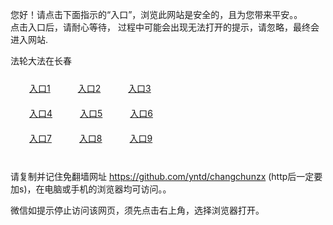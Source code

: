 您好！请点击下面指示的“入口”，浏览此网站是安全的，且为您带来平安。。 <br/>
点击入口后，请耐心等待， 过程中可能会出现无法打开的提示，请忽略，最终会进入网站. </br>

法轮大法在长春<br/>
<div style="padding:10px"><a style="margin:20px" target="_blank" href="https://d1ddpi8xqqh6uh.cloudfront.net/2Qpsp?qfpfyf" id="ccLink1" rel="nofollow">入口1</a> <a target="_blank" style="margin:20px" href="https://d37izp2020mwj4.cloudfront.net/2Qpsp?lfqhkqzu" id="ccLink2" rel="nofollow">入口2</a> <a style="margin:20px" target="_blank" href="https://d15y3y87qusgo3.cloudfront.net/2Qpsp?ndcdm" id="ccLink3" rel="nofollow">入口3</a></div>

<div style="padding:10px" ><a style="margin:20px" target="_blank" href="https://d1ddpi8xqqh6uh.cloudfront.net/2Qpsp?qfpfyf" id="ccLink4" rel="nofollow">入口4</a> <a style="margin:20px" href="https://d37izp2020mwj4.cloudfront.net/2Qpsp?lfqhkqzu" target="_blank" id="ccLink5" rel="nofollow">入口5</a> <a style="margin:20px" href="https://d15y3y87qusgo3.cloudfront.net/2Qpsp?ndcdm" target="_blank" id="ccLink6" rel="nofollow">入口6</a></div>

<div style="padding:10px"><a style="margin:20px" target="_blank" href="https://d1ddpi8xqqh6uh.cloudfront.net/2Qpsp?qfpfyf" id="ccLink7" rel="nofollow">入口7</a> <a style="margin:20px" href="https://d37izp2020mwj4.cloudfront.net/2Qpsp?lfqhkqzu" target="_blank" id="ccLink8" rel="nofollow">入口8</a> <a style="margin:20px" target="_blank" href="https://d15y3y87qusgo3.cloudfront.net/2Qpsp?ndcdm" id="ccLink9" rel="nofollow">入口9</a></div>

<br/>



请复制并记住免翻墙网址 https://github.com/yntd/changchunzx (http后一定要加s)，在电脑或手机的浏览器均可访问。。<br/>

微信如提示停止访问该网页，须先点击右上角，选择浏览器打开。
